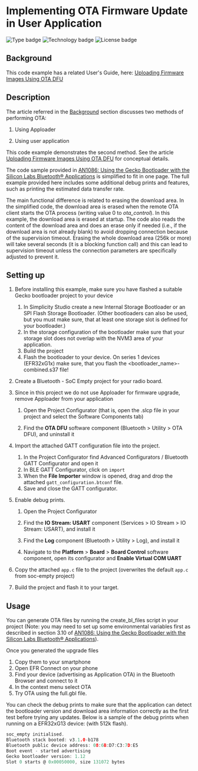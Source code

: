 
# Implementing OTA Firmware Update in User Application
![Type badge](https://img.shields.io/badge/dynamic/json?url=https://raw.githubusercontent.com/SiliconLabs/application_examples_ci/master/bluetooth_applications/ota_firmware_update_in_user_application_common.json&label=Type&query=type&color=green)
![Technology badge](https://img.shields.io/badge/dynamic/json?url=https://raw.githubusercontent.com/SiliconLabs/application_examples_ci/master/bluetooth_applications/ota_firmware_update_in_user_application_common.json&label=Technology&query=technology&color=green)
![License badge](https://img.shields.io/badge/dynamic/json?url=https://raw.githubusercontent.com/SiliconLabs/application_examples_ci/master/bluetooth_applications/ota_firmware_update_in_user_application_common.json&label=License&query=license&color=green)

## Background

This code example has a related User's Guide, here: [Uploading Firmware Images Using OTA DFU](https://docs.silabs.com/bluetooth/latest/general/firmware-upgrade/uploading-firmware-images-using-ota-dfu)



## Description

The article referred in the [Background](#background) section discusses two methods of performing OTA:

1. Using Apploader

2. Using user application

This code example demonstrates the second method. See  the article [Uploading Firmware Images Using OTA DFU](https://docs.silabs.com/bluetooth/latest/general/firmware-upgrade/uploading-firmware-images-using-ota-dfu) for conceptual details.

The code sample provided in [AN1086: Using the Gecko Bootloader with the Silicon Labs Bluetooth® Applications](https://www.silabs.com/documents/public/application-notes/an1086-gecko-bootloader-bluetooth.pdf) is simplified to fit in one page. The full example provided here includes some additional debug prints and features, such as printing the estimated data transfer rate.

The main functional difference is related to erasing the download area. In the simplified code, the download area is erased when the remote OTA client starts the OTA process (writing value 0 to *ota_control*). In this example, the download area is erased at startup. The code also reads the content of the download area and does an erase only if needed (i.e., if the download area is not already blank) to avoid dropping connection because of the supervision timeout. Erasing the whole download area (256k or more) will take several seconds (it is a blocking function call) and this can lead to supervision timeout unless the connection parameters are specifically adjusted to prevent it.



## Setting up

1. Before installing this example, make sure you have flashed a suitable Gecko bootloader project to your device
   1. In Simplicity Studio create a new Internal Storage Bootloader or an SPI Flash Storage Bootloader. (Other bootloaders can also be used, but you must make sure, that at least one storage slot is defined for your bootloader.)
   2. In the storage configuration of the bootloader make sure that your storage slot does not overlap with the NVM3 area of your application.
   3. Build the project
   4. Flash the bootloader to your device. On series 1 devices (EFR32xG1x) make sure, that you flash the <bootloader_name>-combined.s37 file!
2. Create a Bluetooth - SoC Empty project for your radio board.
3. Since in this project we do not use Apploader for firmware upgrade, remove Apploader from your application

   1. Open the Project Configurator (that is, open the .slcp file in your project and select the Software Components tab)

   2. Find the **OTA DFU** software component (Bluetooth > Utility > OTA DFU), and uninstall it
4. Import the attached GATT configuration file into the project.

   1. In the Project Configurator find Advanced Configurators / Bluetooth GATT Configurator and open it
   2. In BLE GATT Configurator, click on `import`
   3. When the **File Importer** window is opened, drag and drop the attached `gatt_configuration.btconf` file.
   4. Save and close the GATT configurator.
5. Enable debug prints.

   1. Open the Project Configurator

   2. Find the **IO Stream: USART** component (Services > IO Stream > IO Stream: USART), and install it

   3. Find the **Log** component (Bluetooth > Utility > Log), and install it

   4. Navigate to the  **Platform** > **Board** > **Board Control**  software component, open its configurator and **Enable Virtual COM UART**
6. Copy the attached `app.c` file to the project (overwrites the default `app.c` from soc-empty project)
7. Build the project and flash it to your target.



## Usage

You can generate OTA files by running the create_bl_files script in your project (Note: you may need to set up some environmental variables first as described in section 3.10 of [AN1086: Using the Gecko Bootloader with the Silicon Labs Bluetooth® Applications](https://www.silabs.com/documents/public/application-notes/an1086-gecko-bootloader-bluetooth.pdf)).

Once you generated the upgrade files

1. Copy them to your smartphone
2. Open EFR Connect on your phone
3. Find your device (advertising as Application OTA) in the Bluetooth Browser and connect to it
4. In the context menu select OTA
5. Try OTA using the full.gbl file.

You can check the debug prints to make sure that the application can detect the bootloader version and download area information correctly as the first test before trying any updates. Below is a sample of the debug prints when running on a EFR32xG13 device: (with 512k flash).

```c
soc_empty initialised.
Bluetooth stack booted: v3.1.0-b178
Bluetooth public device address: 08:6B:D7:C3:7D:E5
Boot event - started advertising
Gecko bootloader version: 1.12
Slot 0 starts @ 0x00050000, size 131072 bytes
```

